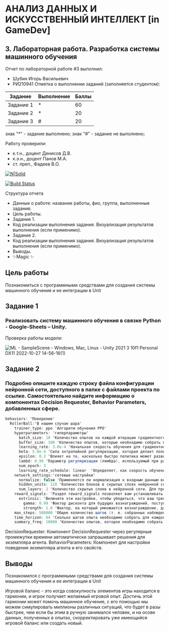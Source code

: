 # АНАЛИЗ ДАННЫХ И ИСКУССТВЕННЫЙ ИНТЕЛЛЕКТ [in GameDev]
## 3. Лабораторная работа. Разработка системы машинного обучения
Отчет по лабораторной работе #3 выполнил:
- Шубин Игорь Васильевич
- РИ210941
Отметка о выполнении заданий (заполняется студентом):

| Задание | Выполнение | Баллы |
| ------ | ------ | ------ |
| Задание 1 | * | 60 |
| Задание 2 | * | 20 |
| Задание 3 | # | 20 |

знак "*" - задание выполнено; знак "#" - задание не выполнено;

Работу проверили:
- к.т.н., доцент Денисов Д.В.
- к.э.н., доцент Панов М.А.
- ст. преп., Фадеев В.О.

[![N|Solid](https://cldup.com/dTxpPi9lDf.thumb.png)](https://nodesource.com/products/nsolid)

[![Build Status](https://travis-ci.org/joemccann/dillinger.svg?branch=master)](https://travis-ci.org/joemccann/dillinger)

Структура отчета

- Данные о работе: название работы, фио, группа, выполненные задания.
- Цель работы.
- Задание 1.
- Код реализации выполнения задания. Визуализация результатов выполнения (если применимо).
- Задание 2.
- Код реализации выполнения задания. Визуализация результатов выполнения (если применимо).
- Выводы.
- ✨Magic ✨

## Цель работы
Познакомиться с программными средствами для создания системы машинного обучения и ее интеграции в Unit

## Задание 1
### Реализовать систему машинного обучения в связке Python - Google-Sheets – Unity.
Проверка работы модели:

![ML - SampleScene - Windows, Mac, Linux - Unity 2021 3 10f1 Personal _DX11_ 2022-10-27 14-56-16(1)](https://user-images.githubusercontent.com/38161044/198255355-4b217afb-2404-4647-bbb8-02fefeaa4126.gif)


## Задание 2
### Подробно опишите каждую строку файла конфигурации нейронной сети, доступного в папке с файлами проекта по ссылке. Самостоятельно найдите информацию о компонентах Decision Requester, Behavior Parameters, добавленных сфере.
```c#
behaviors: 'Поведение'
  RollerBall:'В нашем случае шара'
    trainer_type: ppo 'Алгоритм обучения PPO'
    hyperparameters: 'гиперпараметры'
      batch_size: 10 'Количество опытов на каждой итерации градиентного спуска.)
      buffer_size: 100 'Количество опытов, которые необходимо собрать перед обновлением модели политики. Соответствует тому, сколько опытов должно быть собрано, прежде чем мы будем изучать или обновлять модель.'
      learning_rate: 3.0e-4 'Начальная скорость обучения для градиентного спуска. Соответствует силе каждого шага обновления градиентного спуска.'
      beta: 5.0e-4 'Сила энтропийной регуляризации, которая делает политику «более случайной». Это гарантирует, что агенты правильно исследуют пространство действий во время обучения. '
      epsilon: 0.2 'Влияет на то, насколько быстро политика может развиваться во время обучения. Соответствует допустимому порогу расхождения между старой и новой политикой при обновлении градиентного спуска.'
      lambd: 0.99 'Параметр регуляризации (лямбда), используемый при расчете обобщенной оценки преимущества (GAE). Это можно рассматривать как то, насколько агент полагается на свою текущую оценку стоимости при вычислении обновленной оценки стоимости. '
      num_epoch: 3
      learning_rate_schedule: linear  'Определяет, как скорость обучения изменяется с течением времени.'
    network_settings:'сетевые настройки'
      normalize: false 'Применяется ли нормализация к входным данным векторного наблюдения. Эта нормализация основана на скользящем среднем и дисперсии векторного наблюдения. '
      hidden_units: 128 'Количество блоков в скрытых слоях нейронной сети. Соответствуют количеству единиц в каждом полносвязном слое нейронной сети'
      num_layers: 2 'Количество скрытых слоев в нейронной сети. Для простых задач меньше слоев, скорее всего, будут обучать быстрее и эффективнее.'
    reward_signals: 'Раздел reward_signals позволяет вам устанавливать настройки как для внешних (т.е. основанных на окружающей среде), так и для внутренних сигналов вознаграждения (например, curiosity и GAIL). Каждый сигнал вознаграждения должен определять по крайней мере два параметра, силу и гамму, в дополнение к любым гиперпараметрам, специфичным для определенного класса.'
      extrinsic: 'Включите эти настройки, чтобы убедиться, что ваш тренировочный прогон включает в себя сигнал вознаграждения, основанный на окружающей среде.'
        gamma: 0.99 'Фактор дисконта для будущих вознаграждений, поступающих из окружающей среды. Это можно рассматривать как то, как далеко в будущем агент должен заботиться о возможных вознаграждениях.'
        strength: 1.0 'Фактор, на который умножается вознаграждение, данное средой. Типичные диапазоны будут варьироваться в зависимости от сигнала вознаграждения.'
    max_steps: 500000 'Общее количество шагов (т. е. собранных наблюдений и предпринятых действий), которые необходимо выполнить в среде (или во всех средах при параллельном использовании нескольких) перед завершением процесса обучения.'
    time_horizon: 64 'Сколько шагов опыта необходимо собрать для каждого агента перед добавлением его в буфер опыта. Когда этот предел достигается до конца эпизода, оценка значения используется для прогнозирования общего ожидаемого вознаграждения из текущего состояния агента.'
    summary_freq: 10000 'Количество опытов, которое необходимо собрать перед созданием и отображением статистики обучения.'
```
DecisionRequester: Компонент DecisionRequester через регулярные промежутки времени автоматически запрашивает решения для экземпляра агента.
BehaviorParameters: Компонент для настройки поведения экземпляра агента и его свойств.


## Выводы

  Познакомился с программными средствами для создания системы машинного обучения и ее интеграции в Unit
  
  Игровой баланс - это когда совокупность элементов игры находится в гармонии, и игрок получает желаемый игровой опыт. Достичь этой гармонии может помочь машинное обучение, с его помощью мы можем симулировать миллионы различных ситуаций, что будет в разы быстрее, чем если бы этим в ручную занимался человек, и на осове данных, полученных в опытах, скорректировать уже имеющийся игровой баланс или создать новый. 
